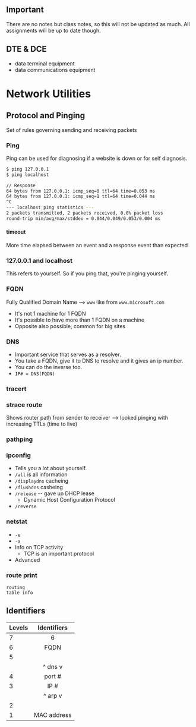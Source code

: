 ## Important
There are no notes but class notes, so this will not be updated as much. All assignments will be up to date though.

## DTE & DCE
* data terminal equipment
* data communications equipment

# Network Utilities
## Protocol and Pinging
Set of rules governing sending and receiving packets

### Ping
Ping can be used for diagnosing if a website is down or for self diagnosis.

```bash
$ ping 127.0.0.1
$ ping localhost

// Response
64 bytes from 127.0.0.1: icmp_seq=0 ttl=64 time=0.053 ms
64 bytes from 127.0.0.1: icmp_seq=1 ttl=64 time=0.044 ms
^C
--- localhost ping statistics ---
2 packets transmitted, 2 packets received, 0.0% packet loss
round-trip min/avg/max/stddev = 0.044/0.049/0.053/0.004 ms
```

#### timeout
More time elapsed between an event and a response event than expected

### 127.0.0.1 and localhost
This refers to yourself. So if you ping that, you're pinging yourself. 

### FQDN
Fully Qualified Domain Name --> `www` like from `www.microsoft.com`
* It's not 1 machine for 1 FQDN
* It's possible to have more than 1 FQDN on a machine
* Opposite also possible, common for big sites

### DNS
* Important service that serves as a resolver. 
* You take a FQDN, give it to DNS to resolve and it gives an ip number. 
* You can do the inverse too.
* `IP# = DNS(FQDN)`

### tracert 

### strace route
Shows router path from sender to receiver --> looked pinging with increasing TTLs (time to live)

### pathping

### ipconfig
* Tells you a lot about yourself. 
* `/all` is all information
* `/displaydns` cacheing
* `/flushdns` casheing
* `/release` -- gave up DHCP lease
    * Dynamic Host Configuration Protocol
* `/reverse`

### netstat
* `-e`
* `-a`
* Info on TCP activity
    * TCP is an important protocol
* Advanced

### route print
    routing
    table info

## Identifiers
| Levels | Identifiers |
| ------ | :---------: |
| 7      | 6           |
| 6      | FQDN        |
| 5      |             |
|        | ^ dns v         |
| 4      | port #      |
| 3      | IP #        |
|        | ^ arp v        |
| 2      |             |
| 1      | MAC address |


